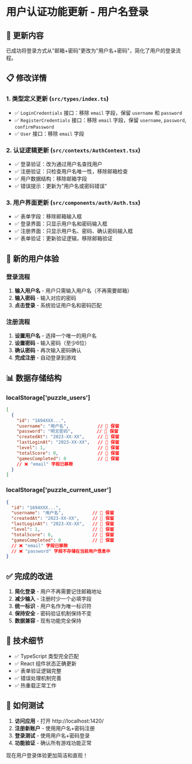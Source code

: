 # 用户认证功能更新 - 用户名登录

## 🔄 更新内容

已成功将登录方式从"邮箱+密码"更改为"用户名+密码"，简化了用户的登录流程。

## 📋 修改详情

### 1. 类型定义更新 (`src/types/index.ts`)
- ✅ `LoginCredentials` 接口：移除 `email` 字段，保留 `username` 和 `password`
- ✅ `RegisterCredentials` 接口：移除 `email` 字段，保留 `username`, `password`, `confirmPassword`
- ✅ `User` 接口：移除 `email` 字段

### 2. 认证逻辑更新 (`src/contexts/AuthContext.tsx`)
- ✅ 登录验证：改为通过用户名查找用户
- ✅ 注册验证：只检查用户名唯一性，移除邮箱检查
- ✅ 用户数据结构：移除邮箱字段
- ✅ 错误提示：更新为"用户名或密码错误"

### 3. 用户界面更新 (`src/components/auth/Auth.tsx`)
- ✅ 表单字段：移除邮箱输入框
- ✅ 登录界面：只显示用户名和密码输入框
- ✅ 注册界面：只显示用户名、密码、确认密码输入框
- ✅ 表单验证：更新验证逻辑，移除邮箱验证

## 🎯 新的用户体验

### 登录流程
1. **输入用户名** - 用户只需输入用户名（不再需要邮箱）
2. **输入密码** - 输入对应的密码
3. **点击登录** - 系统验证用户名和密码匹配

### 注册流程
1. **设置用户名** - 选择一个唯一的用户名
2. **设置密码** - 输入密码（至少6位）
3. **确认密码** - 再次输入密码确认
4. **完成注册** - 自动登录到游戏

## 📊 数据存储结构

### localStorage['puzzle_users']
```json
[
  {
    "id": "1694XXX...",
    "username": "用户名",           // 🔸 保留
    "password": "明文密码",         // 🔸 保留 
    "createdAt": "2023-XX-XX",     // 🔸 保留
    "lastLoginAt": "2023-XX-XX",   // 🔸 保留
    "level": 1,                    // 🔸 保留
    "totalScore": 0,               // 🔸 保留
    "gamesCompleted": 0            // 🔸 保留
    // ❌ "email" 字段已移除
  }
]
```

### localStorage['puzzle_current_user']
```json
{
  "id": "1694XXX...",
  "username": "用户名",           // 🔸 保留
  "createdAt": "2023-XX-XX",     // 🔸 保留
  "lastLoginAt": "2023-XX-XX",   // 🔸 保留
  "level": 1,                    // 🔸 保留
  "totalScore": 0,               // 🔸 保留
  "gamesCompleted": 0            // 🔸 保留
  // ❌ "email" 字段已移除
  // ❌ "password" 字段不存储在当前用户信息中
}
```

## ✅ 完成的改进

1. **简化登录** - 用户不再需要记住邮箱地址
2. **减少输入** - 注册时少一个必填字段
3. **统一标识** - 用户名作为唯一标识符
4. **保持安全** - 密码验证机制保持不变
5. **数据兼容** - 现有功能完全保持

## 🔧 技术细节

- ✅ TypeScript 类型完全匹配
- ✅ React 组件状态正确更新
- ✅ 表单验证逻辑完整
- ✅ 错误处理机制完善
- ✅ 热重载正常工作

## 🚀 如何测试

1. **访问应用** - 打开 http://localhost:1420/
2. **注册新账户** - 使用用户名+密码注册
3. **登录测试** - 使用用户名+密码登录
4. **功能验证** - 确认所有游戏功能正常

现在用户登录体验更加简洁和直观！
